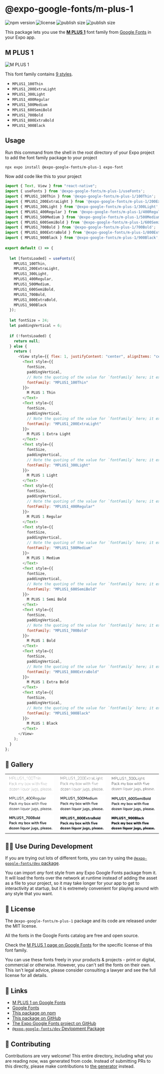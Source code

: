 # @expo-google-fonts/m-plus-1

![npm version](https://flat.badgen.net/npm/v/@expo-google-fonts/m-plus-1)
![license](https://flat.badgen.net/github/license/expo/google-fonts)
![publish size](https://flat.badgen.net/packagephobia/install/@expo-google-fonts/m-plus-1)
![publish size](https://flat.badgen.net/packagephobia/publish/@expo-google-fonts/m-plus-1)

This package lets you use the [**M PLUS 1**](https://fonts.google.com/specimen/M+PLUS+1) font family from [Google Fonts](https://fonts.google.com/) in your Expo app.

## M PLUS 1

![M PLUS 1](./font-family.png)

This font family contains [9 styles](#-gallery).

- `MPLUS1_100Thin`
- `MPLUS1_200ExtraLight`
- `MPLUS1_300Light`
- `MPLUS1_400Regular`
- `MPLUS1_500Medium`
- `MPLUS1_600SemiBold`
- `MPLUS1_700Bold`
- `MPLUS1_800ExtraBold`
- `MPLUS1_900Black`

## Usage

Run this command from the shell in the root directory of your Expo project to add the font family package to your project

```sh
npx expo install @expo-google-fonts/m-plus-1 expo-font
```

Now add code like this to your project

```js
import { Text, View } from "react-native";
import { useFonts } from '@expo-google-fonts/m-plus-1/useFonts';
import { MPLUS1_100Thin } from '@expo-google-fonts/m-plus-1/100Thin';
import { MPLUS1_200ExtraLight } from '@expo-google-fonts/m-plus-1/200ExtraLight';
import { MPLUS1_300Light } from '@expo-google-fonts/m-plus-1/300Light';
import { MPLUS1_400Regular } from '@expo-google-fonts/m-plus-1/400Regular';
import { MPLUS1_500Medium } from '@expo-google-fonts/m-plus-1/500Medium';
import { MPLUS1_600SemiBold } from '@expo-google-fonts/m-plus-1/600SemiBold';
import { MPLUS1_700Bold } from '@expo-google-fonts/m-plus-1/700Bold';
import { MPLUS1_800ExtraBold } from '@expo-google-fonts/m-plus-1/800ExtraBold';
import { MPLUS1_900Black } from '@expo-google-fonts/m-plus-1/900Black';

export default () => {

  let [fontsLoaded] = useFonts({
    MPLUS1_100Thin, 
    MPLUS1_200ExtraLight, 
    MPLUS1_300Light, 
    MPLUS1_400Regular, 
    MPLUS1_500Medium, 
    MPLUS1_600SemiBold, 
    MPLUS1_700Bold, 
    MPLUS1_800ExtraBold, 
    MPLUS1_900Black
  });

  let fontSize = 24;
  let paddingVertical = 6;

  if (!fontsLoaded) {
    return null;
  } else {
    return (
      <View style={{ flex: 1, justifyContent: "center", alignItems: "center" }}>
        <Text style={{
          fontSize,
          paddingVertical,
          // Note the quoting of the value for `fontFamily` here; it expects a string!
          fontFamily: "MPLUS1_100Thin"
        }}>
          M PLUS 1 Thin
        </Text>
        <Text style={{
          fontSize,
          paddingVertical,
          // Note the quoting of the value for `fontFamily` here; it expects a string!
          fontFamily: "MPLUS1_200ExtraLight"
        }}>
          M PLUS 1 Extra Light
        </Text>
        <Text style={{
          fontSize,
          paddingVertical,
          // Note the quoting of the value for `fontFamily` here; it expects a string!
          fontFamily: "MPLUS1_300Light"
        }}>
          M PLUS 1 Light
        </Text>
        <Text style={{
          fontSize,
          paddingVertical,
          // Note the quoting of the value for `fontFamily` here; it expects a string!
          fontFamily: "MPLUS1_400Regular"
        }}>
          M PLUS 1 Regular
        </Text>
        <Text style={{
          fontSize,
          paddingVertical,
          // Note the quoting of the value for `fontFamily` here; it expects a string!
          fontFamily: "MPLUS1_500Medium"
        }}>
          M PLUS 1 Medium
        </Text>
        <Text style={{
          fontSize,
          paddingVertical,
          // Note the quoting of the value for `fontFamily` here; it expects a string!
          fontFamily: "MPLUS1_600SemiBold"
        }}>
          M PLUS 1 Semi Bold
        </Text>
        <Text style={{
          fontSize,
          paddingVertical,
          // Note the quoting of the value for `fontFamily` here; it expects a string!
          fontFamily: "MPLUS1_700Bold"
        }}>
          M PLUS 1 Bold
        </Text>
        <Text style={{
          fontSize,
          paddingVertical,
          // Note the quoting of the value for `fontFamily` here; it expects a string!
          fontFamily: "MPLUS1_800ExtraBold"
        }}>
          M PLUS 1 Extra Bold
        </Text>
        <Text style={{
          fontSize,
          paddingVertical,
          // Note the quoting of the value for `fontFamily` here; it expects a string!
          fontFamily: "MPLUS1_900Black"
        }}>
          M PLUS 1 Black
        </Text>
      </View>
    );
  }
};
```

## 🔡 Gallery


||||
|-|-|-|
|![MPLUS1_100Thin](./100Thin/MPLUS1_100Thin.ttf.png)|![MPLUS1_200ExtraLight](./200ExtraLight/MPLUS1_200ExtraLight.ttf.png)|![MPLUS1_300Light](./300Light/MPLUS1_300Light.ttf.png)||
|![MPLUS1_400Regular](./400Regular/MPLUS1_400Regular.ttf.png)|![MPLUS1_500Medium](./500Medium/MPLUS1_500Medium.ttf.png)|![MPLUS1_600SemiBold](./600SemiBold/MPLUS1_600SemiBold.ttf.png)||
|![MPLUS1_700Bold](./700Bold/MPLUS1_700Bold.ttf.png)|![MPLUS1_800ExtraBold](./800ExtraBold/MPLUS1_800ExtraBold.ttf.png)|![MPLUS1_900Black](./900Black/MPLUS1_900Black.ttf.png)||


## 👩‍💻 Use During Development

If you are trying out lots of different fonts, you can try using the [`@expo-google-fonts/dev` package](https://github.com/expo/google-fonts/tree/master/font-packages/dev#readme).

You can import _any_ font style from any Expo Google Fonts package from it. It will load the fonts over the network at runtime instead of adding the asset as a file to your project, so it may take longer for your app to get to interactivity at startup, but it is extremely convenient for playing around with any style that you want.


## 📖 License

The `@expo-google-fonts/m-plus-1` package and its code are released under the MIT license.

All the fonts in the Google Fonts catalog are free and open source.

Check the [M PLUS 1 page on Google Fonts](https://fonts.google.com/specimen/M+PLUS+1) for the specific license of this font family.

You can use these fonts freely in your products & projects - print or digital, commercial or otherwise. However, you can't sell the fonts on their own. This isn't legal advice, please consider consulting a lawyer and see the full license for all details.

## 🔗 Links

- [M PLUS 1 on Google Fonts](https://fonts.google.com/specimen/M+PLUS+1)
- [Google Fonts](https://fonts.google.com/)
- [This package on npm](https://www.npmjs.com/package/@expo-google-fonts/m-plus-1)
- [This package on GitHub](https://github.com/expo/google-fonts/tree/master/font-packages/m-plus-1)
- [The Expo Google Fonts project on GitHub](https://github.com/expo/google-fonts)
- [`@expo-google-fonts/dev` Devlopment Package](https://github.com/expo/google-fonts/tree/master/font-packages/dev)

## 🤝 Contributing

Contributions are very welcome! This entire directory, including what you are reading now, was generated from code. Instead of submitting PRs to this directly, please make contributions to [the generator](https://github.com/expo/google-fonts/tree/master/packages/generator) instead.
